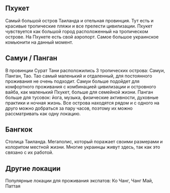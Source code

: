 ## Пхукет
Самый большой остров Таиланда и отельная провинция. Тут есть и красивые тропические пляжи и все прелести цивилизации. Пхукет чувствуется как большой город расположенный на тропическом острове. На Пхукете есть свой аэропорт. Самое большое украинское комьюнити на данный момент.

## Самуи / Панган
В провинции Сурат Тани расположились 3 тропических острова: Самуи, Панган, Тао.
Тао самый маленький и отдаленный, для постоянного проживания не очень подходит. Самуи больше подойдет для комфортного проживания с комбинацией цивилизации и островного вайба, как маленький Пхукет, больше для семейной жизни. Панган больше для тусовок: йога, музыка, физические активности, духовные практики и ночная жизнь. Все острова находятся рядом и с одного на друго можно добраться за пару часов, поэтому их можно рассматривать как одну локацию.

## Бангкок
Столица Таиланда. Мегаполис, который поражает своими размерами и колоритом местной жизни. Многие украинцы живут здесь, так как это связано с их работой.

## Другие локации
Популярные локации для проживания экспатов: Ко Чанг, Чанг Май, Паттая